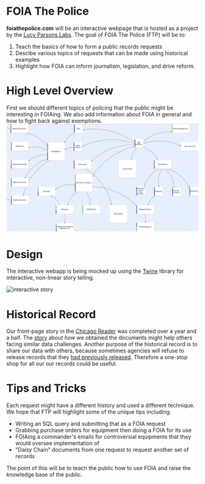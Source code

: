 # FOIA The Police

**foiathepolice.com** will be an interactive webpage that is hosted as a project by the [Lucy Parsons Labs](https://lucyparsonslabs.com/). The goal of FOIA The Police (FTP)  will be to: 

 1. Teach the basics of how to form a public records requests
 2. Descibe various topics of requests that can be made using historical examples
 3. Highlight how FOIA can inform journalism, legislation, and drive reform.

# High Level Overview

First we should different topics of policing that the public might be interesting in FOIAing. We also add information about FOIA in general and how to fight back against exemptions.
![architectural overview](images/FOIAthePoliceHighLevel.png)

# Design

The interactive webapp is being mocked up using the [Twine](http://twinery.org) library for interactive, non-linear story telling.

![interactive story](images/FTPolice.gif)

# Historical Record

Our front-page story in the [Chicago Reader](https://www.chicagoreader.com/chicago/chicago-police-department-civil-forfeiture-investigation/Content?oid=23728922) was completed over a year and a half. The [story](https://www.chicagoreader.com/Bleader/archives/2016/09/29/how-we-pulled-back-the-curtain-on-cpds-secret-spending) about _how_ we obtained the documents might help others facing similar data challenges. Another purpose of the historical record is to share our data with others, because sometimes agencies will refuse to release records that they [had previously released](https://www.muckrock.com/news/archives/2017/apr/26/chicago-police-cellebrite/). Therefore a one-stop shop for all our our records could be useful. 

# Tips and Tricks

Each request might have a different history and used a different technique. We hope that FTP will highlight some of the unique tips including:
 
 * Writing an SQL query and submitting that as a FOIA request
 * Grabbing purchase orders for equipment then doing a FOIA for its use
 * FOIAing a commander's emails for controversial equipments that they would oversee implementation of
 * "Daisy Chain" documents from one request to request another set of records

The point of this will be to teach the public how to use FOIA and raise the knowledge base of the public. 


